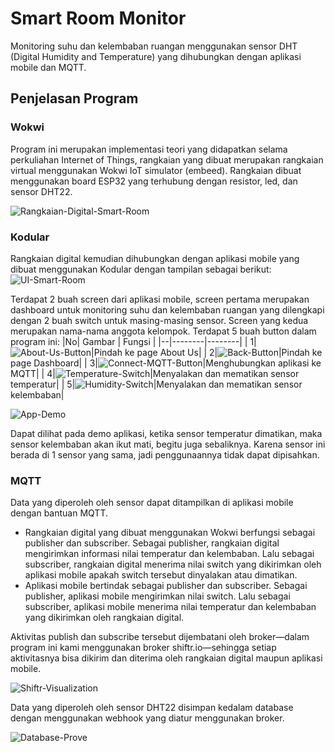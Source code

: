 # Smart Room Monitor
Monitoring suhu dan kelembaban ruangan menggunakan sensor DHT (Digital Humidity and Temperature) yang dihubungkan dengan aplikasi mobile dan MQTT. 

## Penjelasan Program

### Wokwi

Program ini merupakan implementasi teori yang didapatkan selama perkuliahan Internet of Things, rangkaian yang dibuat merupakan rangkaian virtual menggunakan Wokwi IoT simulator (embeed). Rangkaian dibuat menggunakan board ESP32 yang terhubung dengan resistor, led, dan sensor DHT22.

![Rangkaian-Digital-Smart-Room](https://github.com/AlyaniNS/Smart-Room/assets/74224380/1ac1d789-7bd5-4fae-9dc6-c8ac5daa85ff)


### Kodular
Rangkaian digital kemudian dihubungkan dengan aplikasi mobile yang dibuat menggunakan Kodular dengan tampilan sebagai berikut:
![UI-Smart-Room](https://github.com/AlyaniNS/Smart-Room/assets/74224380/c13a78c6-4878-4245-9397-63bb35340962)


Terdapat 2 buah screen dari aplikasi mobile, screen pertama merupakan dashboard untuk monitoring suhu dan kelembaban ruangan yang dilengkapi dengan 2 buah switch untuk masing-masing sensor. Screen yang kedua merupakan nama-nama anggota kelompok. 
Terdapat 5 buah button dalam program ini:
|No| Gambar | Fungsi | 
|--|--------|--------|
| 1|![About-Us-Button](https://github.com/AlyaniNS/Smart-Room/assets/74224380/0581949b-137a-448d-8cf6-88d4c2310a23)|Pindah ke page About Us|
| 2|![Back-Button](https://github.com/AlyaniNS/Smart-Room/assets/74224380/3c11416f-33c3-4be0-8bb7-e2235b98b602)|Pindah ke page Dashboard|
| 3|![Connect-MQTT-Button](https://github.com/AlyaniNS/Smart-Room/assets/74224380/27e388d8-51e3-4839-ac5f-031402aa6095)|Menghubungkan aplikasi ke MQTT|
| 4|![Temperature-Switch](https://github.com/AlyaniNS/Smart-Room/assets/74224380/2b59ec97-f3f8-44eb-83a9-7822165f291b)|Menyalakan dan mematikan sensor temperatur|
| 5|![Humidity-Switch](https://github.com/AlyaniNS/Smart-Room/assets/74224380/6ea5f293-60b2-4ed4-a1c4-f6bdec69dc48)|Menyalakan dan mematikan sensor kelembaban|



![App-Demo](https://github.com/AlyaniNS/Smart-Room/assets/74224380/08940623-0862-44f9-beea-c0afcddeca3d)

Dapat dilihat pada demo aplikasi, ketika sensor temperatur dimatikan, maka sensor kelembaban akan ikut mati, begitu juga sebaliknya. Karena sensor ini berada di 1 sensor yang sama, jadi penggunaannya tidak dapat dipisahkan.

### MQTT
Data yang diperoleh oleh sensor dapat ditampilkan di aplikasi mobile dengan bantuan MQTT. 
- Rangkaian digital yang dibuat menggunakan Wokwi berfungsi sebagai publisher dan subscriber. Sebagai publisher, rangkaian digital mengirimkan informasi nilai temperatur dan kelembaban. Lalu sebagai subscriber, rangkaian digital menerima nilai switch yang dikirimkan oleh aplikasi mobile apakah switch tersebut dinyalakan atau dimatikan.
- Aplikasi mobile bertindak sebagai publisher dan subscriber. Sebagai publisher, aplikasi mobile mengirimkan nilai switch. Lalu sebagai subscriber, aplikasi mobile menerima nilai temperatur dan kelembaban yang dikirimkan oleh rangkaian digital.

Aktivitas publish dan subscribe tersebut dijembatani oleh broker—dalam program ini kami menggunakan broker shiftr.io—sehingga setiap aktivitasnya bisa dikirim dan diterima oleh rangkaian digital maupun aplikasi mobile.

![Shiftr-Visualization](https://github.com/AlyaniNS/Smart-Room/assets/74224380/9c1857bb-fe1c-46c4-970a-fb5be3aded7d)


Data yang diperoleh oleh sensor DHT22 disimpan kedalam database dengan menggunakan webhook yang diatur menggunakan broker.

![Database-Prove](https://github.com/AlyaniNS/Smart-Room/assets/74224380/a786e26e-2bd7-4ad5-8fe6-e3ada7421a63)
